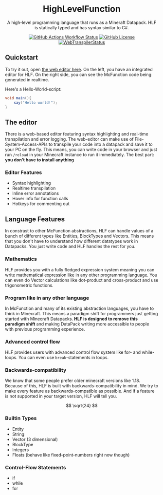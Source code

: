 <div align="center">

# HighLevelFunction

A high-level programming language that runs as a Mineraft Datapack.
HLF is statically typed and has syntax similar to C#.

[![GitHub Actions Workflow Status](https://img.shields.io/github/actions/workflow/status/zenonet/HighLevelFunction/dotnet.yml)](https://github.com/zenonet/HighLevelFunction/actions/workflows/dotnet.yml)
[![GitHub License](https://img.shields.io/github/license/zenonet/HighLevelFunction)](https://github.com/zenonet/HighLevelFunction/blob/master/LICENSE)
[![WebTranspilerStatus](https://img.shields.io/badge/WebEditor-available-blue)](https://zenonet.de/interactive/hlfTranspiler)

</div>

## Quickstart

To try it out, open [the web editor here](https://zenonet.de/interactive/hlfTranspiler). On the left, you have an integrated editor for HLF. On the right
side, you can see the McFunction code being generated in realtime.

Here's a Hello-World-script:
```c#
void main(){
    say("Hello world!");
}
```

## The editor

There is a web-based editor featuring syntax highlighting and real-time transpilation and error logging. The web-editor can make use of File-System-Access-APIs to transpile your code into a datapack and save it to your PC on the fly. This means, you can write code in your browser and just run `/reload` in your Minecraft instance to run it immediately. The best part: **you don't have to install anything**

### Editor Features

- Syntax highlighting
- Realtime transpilation
- Inline error annotations
- Hover info for function calls
- Hotkeys for commenting out

## Language Features

In constrast to other McFunction abstractions, HLF can handle values of a bunch of different types like Entities, BlockTypes and Vectors. This means that you don't have to understand how different datatypes work in Datapacks. You just write code and HLF handles the rest for you.

### Mathematics

HLF provides you with a fully fledged expression system meaning you can write mathematical expression like
in any other programming language. You can even do Vector calculations like dot-product and cross-product
and use trigonometric functions.

### Program like in any other language

In McFunction and many of its existing abstraction languages, you have to think in Minecraft. This means a paradigm shift for programmers just getting started with Minecraft Datapacks.
**HLF is designed to remove this paradigm shift** and making DataPack writing more accessible to people with previous programming experience.

### Advanced control flow

HLF provides users with advanced control flow system like for- and while-loops. You can even use `break`-statements in loops.

### Backwards-compatibility

We know that some people prefer older minecraft versions like 1.18. Because of this, HLF is built with backwards-compatibility in mind. We try to make every feature as backwards-compatible as possible. And if a feature is not supported in your target version, HLF will tell you.

$$
\sqrt{24}
$$

### Builtin Types

- Entity
- String
- Vector (3 dimensional)
- BlockType
- Integers
- Floats (behave like fixed-point-numbers right now though)


### Control-Flow Statements

- if
- while
- for
